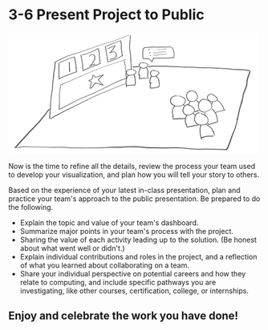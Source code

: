 # 3-6 Present Project to Public

![](../../.gitbook/assets/phase4.png)

Now is the time to refine all the details, review the process your team used to develop your visualization, and plan how you will tell your story to others.

Based on the experience of your latest in-class presentation, plan and practice your team's approach to the public presentation. Be prepared to do the following.

* Explain the topic and value of your team's dashboard. 
* Summarize major points in your team's process with the project. 
* Sharing the value of each activity leading up to the solution. \(Be honest about what went well or didn't.\) 
* Explain individual contributions and roles in the project, and a reflection of what you learned about collaborating on a team. 
* Share your individual perspective on potential careers and how they relate to computing, and include specific pathways you are investigating, like other courses, certification, college, or internships.

## Enjoy and celebrate the work you have done!

